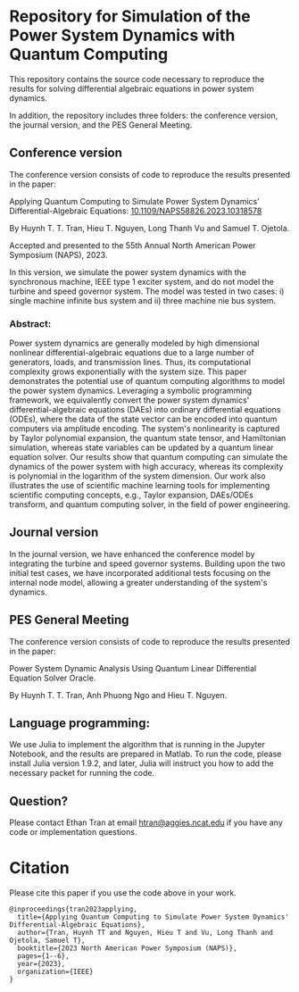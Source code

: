 # Repository for Simulation of the Power System Dynamics with Quantum Computing

This repository contains the source code necessary to reproduce the results for solving differential algebraic equations in power system dynamics.

In addition, the repository includes three folders: the conference version, the journal version, and the PES General Meeting.

## Conference version

The conference version consists of code to reproduce the results presented in the paper:

Applying Quantum Computing to Simulate Power System Dynamics’ Differential-Algebraic Equations:
[10.1109/NAPS58826.2023.10318578](https://ieeexplore.ieee.org/document/10318578)

By Huynh T. T. Tran,  Hieu T. Nguyen, Long Thanh Vu and Samuel T. Ojetola.

Accepted and presented to the 55th Annual North American Power Symposium (NAPS), 2023.

In this version, we simulate the power system dynamics with the synchronous machine, IEEE type 1 exciter system, and do not model the turbine and speed governor system. The model was tested in two cases: i) single machine infinite bus system and ii) three machine nie bus system.

### Abstract:
Power system dynamics are generally modeled by high dimensional nonlinear differential-algebraic equations due to a large number of generators, loads, and transmission lines. Thus, its computational complexity grows exponentially with the system size. This paper demonstrates the potential use of quantum computing algorithms to model the power system dynamics. Leveraging a symbolic programming framework, we equivalently convert the power system dynamics' differential-algebraic equations (DAEs) into ordinary differential equations (ODEs), where the data of the state vector can be encoded into quantum computers via amplitude encoding. The system's nonlinearity is captured by Taylor polynomial expansion, the quantum state tensor, and Hamiltonian simulation, whereas state variables can be updated by a quantum linear equation solver. Our results show that quantum computing can simulate the dynamics of the power system with high accuracy, whereas its complexity is polynomial in the logarithm of the system dimension. Our work also illustrates the use of scientific machine learning tools for implementing scientific computing concepts, e.g., Taylor expansion, DAEs/ODEs transform, and quantum computing solver, in the field of power engineering.


## Journal version

In the journal version,  we have enhanced the conference model by integrating the turbine and speed governor systems. Building upon the two initial test cases, we have incorporated additional tests focusing on the internal node model, allowing a greater understanding of the system's dynamics.


## PES General Meeting

The conference version consists of code to reproduce the results presented in the paper:

Power System Dynamic Analysis Using Quantum Linear Differential Equation Solver Oracle.

By Huynh T. T. Tran, Anh Phuong Ngo and Hieu T. Nguyen.


## Language programming:
We use Julia to implement the algorithm that is running in the Jupyter Notebook, and the results are prepared in Matlab.
To run the code, please install Julia version 1.9.2, and later, Julia will instruct you how to add the necessary packet for running the code.

## Question?
Please contact Ethan Tran at email htran@aggies.ncat.edu if you have any code or implementation questions.

# Citation

Please cite this paper if you use the code above in your work.
```
@inproceedings{tran2023applying,
  title={Applying Quantum Computing to Simulate Power System Dynamics' Differential-Algebraic Equations},
  author={Tran, Huynh TT and Nguyen, Hieu T and Vu, Long Thanh and Ojetola, Samuel T},
  booktitle={2023 North American Power Symposium (NAPS)},
  pages={1--6},
  year={2023},
  organization={IEEE}
}
```



